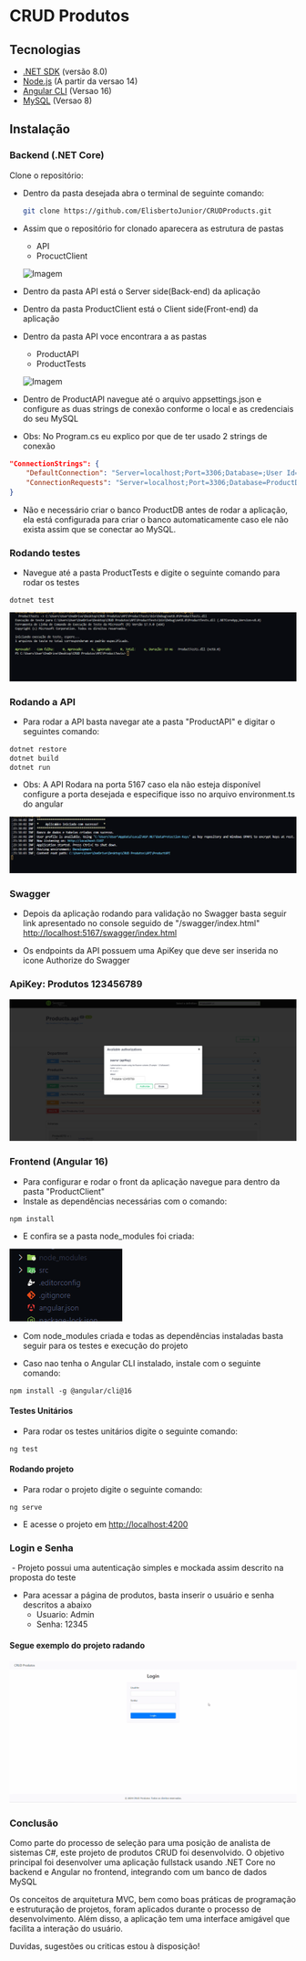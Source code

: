 # CRUD Produtos

## Tecnologias

- [.NET SDK](https://dotnet.microsoft.com/download) (versão 8.0)
- [Node.js](https://nodejs.org/) (A partir da versao 14)
- [Angular CLI](https://angular.io/cli) (Versao 16)
- [MySQL](https://www.mysql.com/downloads/) (Versao 8)

## Instalação

### Backend (.NET Core)

Clone o repositório:

- Dentro da pasta desejada abra o terminal de seguinte comando: 

   ```bash
   git clone https://github.com/ElisbertoJunior/CRUDProducts.git

- Assim que o repositório for clonado aparecera as estrutura de pastas
    * API
    * ProcuctClient

    ![Imagem](ProductClient/images/extruturaPastas.png)


- Dentro da pasta API está o Server side(Back-end) da aplicação
- Dentro da pasta ProductClient está o Client side(Front-end) da aplicação 
- Dentro da pasta API voce encontrara a as pastas
   * ProductAPI
   * ProductTests
   
   ![Imagem](ProductClient/images/pastaapi.png)

- Dentro de ProductAPI navegue até o arquivo appsettings.json e configure as duas strings 
de conexão conforme o local e as credenciais do seu MySQL
- Obs: No Program.cs eu explico por que de ter usado 2 strings de conexão

```json
"ConnectionStrings": {
    "DefaultConnection": "Server=localhost;Port=3306;Database=;User Id=seu_usuario;Password=sua_senha;Pooling=true;",
    "ConnectionRequests": "Server=localhost;Port=3306;Database=ProductDB;User Id=seu_usuario;Password=sua_senha;Pooling=true;"
}

``` 


* Não e necessário criar o banco ProductDB antes de rodar a aplicação, ela está configurada para criar o banco automaticamente
caso ele não exista assim que se conectar ao MySQL.

### Rodando testes

- Navegue até a pasta ProductTests e digite o seguinte comando para rodar os testes


```code
dotnet test
```
![Imagem](ProductClient/images/apitest.png)

### Rodando a API

- Para rodar a API basta navegar ate a pasta "ProductAPI" e digitar o seguintes comando:
```code
dotnet restore
dotnet build
dotnet run
```
- Obs: A API Rodara na porta 5167 caso ela não esteja disponível configure a porta desejada
e especifique isso no arquivo environment.ts do angular


![API rodando](ProductClient/images/apirodando.png)



### Swagger

- Depois da aplicação rodando para validação no Swagger basta seguir link apresentado no 
console seguido de "/swagger/index.html"
[http://localhost:5167/swagger/index.html](http://localhost:5167/swagger/index.html)

- Os endpoints da API possuem uma ApiKey que deve ser inserida no icone Authorize do Swagger
### ApiKey: Produtos 123456789
![API KEY](ProductClient/images/apikey.png)

### Frontend (Angular 16)

- Para configurar e rodar o front da aplicação navegue para dentro da pasta "ProductClient"
- Instale as dependências necessárias com o comando:
```code
npm install
```
- E confira se a pasta node_modules foi criada:

![Imagem](ProductClient/images/nodemodules.png)

- Com node_modules criada e todas as dependências instaladas basta seguir para os testes e execução 
do projeto

- Caso nao tenha o Angular CLI instalado, instale com o seguinte comando:
```code
npm install -g @angular/cli@16
```

#### Testes Unitários
- Para rodar os testes unitários digite o seguinte comando:
```code
ng test
```

#### Rodando projeto
- Para rodar o projeto digite o seguinte comando:
```code
ng serve
```

- E acesse o projeto em [http://localhost:4200](http://localhost:4200)

### Login e Senha
 - Projeto possui uma autenticação simples e mockada assim descrito na proposta do teste
 - Para acessar a página de produtos, basta inserir o usuário e senha descritos a abaixo
    * Usuario: Admin
    * Senha: 12345

#### Segue exemplo do projeto radando
![Gif](ProductClient/images/crudprodutos.gif)

### Conclusão
Como parte do processo de seleção para uma posição de analista de sistemas C#, este projeto de produtos CRUD foi desenvolvido. O objetivo principal foi desenvolver uma aplicação fullstack usando .NET Core no backend e Angular no frontend, integrando com um banco de dados MySQL

Os conceitos de arquitetura MVC, bem como boas práticas de programação e estruturação de projetos, foram aplicados durante o processo de desenvolvimento. Além disso, a aplicação tem uma interface amigável que facilita a interação do usuário.

Duvidas, sugestões ou criticas estou à disposição!
